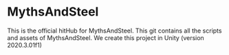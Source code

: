 # MythsAndSteel
This is the official hitHub for MythsAndSteel. This git contains all the scripts and assets of MythsAndSteel. We create this project in Unity (version 2020.3.01f1)

